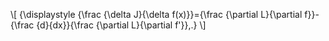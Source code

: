 \\[
{\displaystyle {\frac {\delta J}{\delta f(x)}}={\frac {\partial L}{\partial f}}-{\frac {d}{dx}}{\frac {\partial L}{\partial f'}}\,.}
\\]
